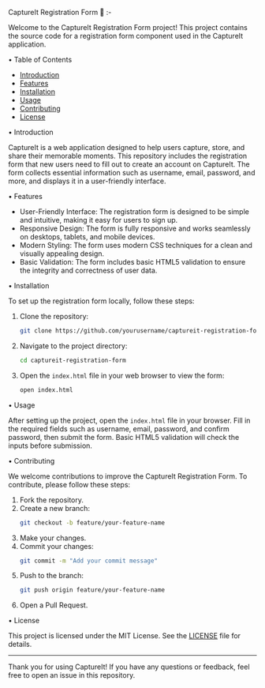 CaptureIt Registration Form 📃 :-


Welcome to the CaptureIt Registration Form project! This project contains the source code for a registration form component used in the CaptureIt application.

• Table of Contents
  - [Introduction](#introduction)
  - [Features](#features)
  - [Installation](#installation)
  - [Usage](#usage)
  - [Contributing](#contributing)
  - [License](#license)

• Introduction

CaptureIt is a web application designed to help users capture, store, and share their memorable moments. This repository includes the registration form that new users need to fill out to create an account on CaptureIt. The form collects essential information such as username, email, password, and more, and displays it in a user-friendly interface.

• Features

- User-Friendly Interface: The registration form is designed to be simple and intuitive, making it easy for users to sign up.
- Responsive Design: The form is fully responsive and works seamlessly on desktops, tablets, and mobile devices.
- Modern Styling: The form uses modern CSS techniques for a clean and visually appealing design.
- Basic Validation: The form includes basic HTML5 validation to ensure the integrity and correctness of user data.

• Installation

To set up the registration form locally, follow these steps:

1. Clone the repository:
    ```sh
    git clone https://github.com/yourusername/captureit-registration-form.git
    ```

2. Navigate to the project directory:
    ```sh
    cd captureit-registration-form
    ```

3. Open the `index.html` file in your web browser to view the form:
    ```sh
    open index.html
    ```

• Usage

After setting up the project, open the `index.html` file in your browser. Fill in the required fields such as username, email, password, and confirm password, then submit the form. Basic HTML5 validation will check the inputs before submission.

• Contributing

We welcome contributions to improve the CaptureIt Registration Form. To contribute, please follow these steps:

1. Fork the repository.
2. Create a new branch:
    ```sh
    git checkout -b feature/your-feature-name
    ```
3. Make your changes.
4. Commit your changes:
    ```sh
    git commit -m "Add your commit message"
    ```
5. Push to the branch:
    ```sh
    git push origin feature/your-feature-name
    ```
6. Open a Pull Request.

• License

This project is licensed under the MIT License. See the [LICENSE](LICENSE) file for details.

---

Thank you for using CaptureIt! If you have any questions or feedback, feel free to open an issue in this repository.